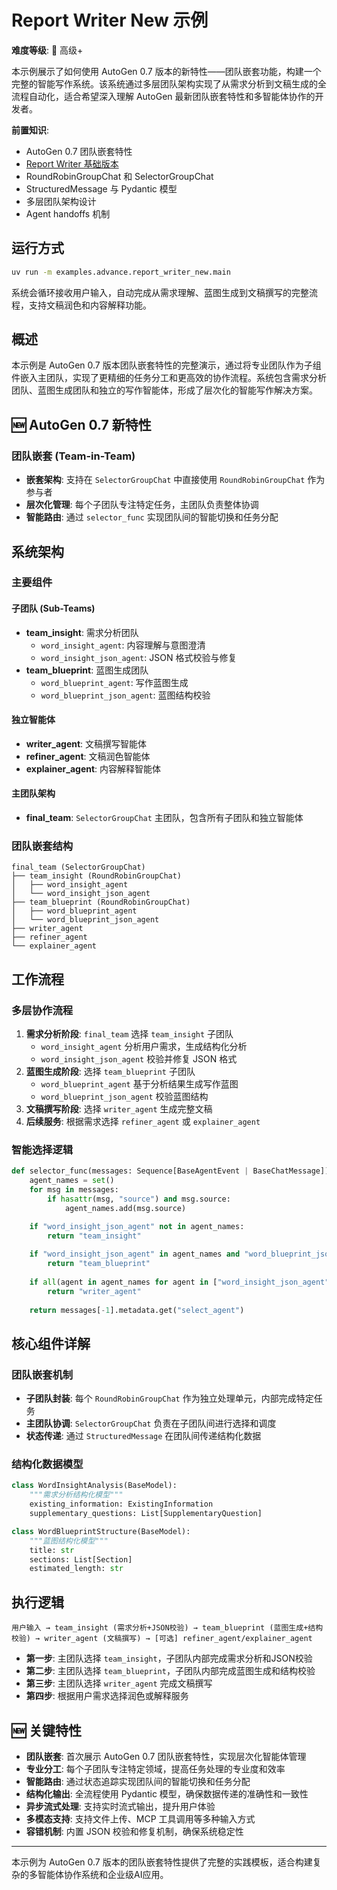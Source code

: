 # Report Writer New 示例

**难度等级**: 🔴 高级+

本示例展示了如何使用 AutoGen 0.7 版本的新特性——团队嵌套功能，构建一个完整的智能写作系统。该系统通过多层团队架构实现了从需求分析到文稿生成的全流程自动化，适合希望深入理解 AutoGen 最新团队嵌套特性和多智能体协作的开发者。

**前置知识**:
- AutoGen 0.7 团队嵌套特性
- [Report Writer 基础版本](../report_writer/README.md)
- RoundRobinGroupChat 和 SelectorGroupChat
- StructuredMessage 与 Pydantic 模型
- 多层团队架构设计
- Agent handoffs 机制

## 运行方式
```bash
uv run -m examples.advance.report_writer_new.main
```

系统会循环接收用户输入，自动完成从需求理解、蓝图生成到文稿撰写的完整流程，支持文稿润色和内容解释功能。

## 概述
本示例是 AutoGen 0.7 版本团队嵌套特性的完整演示，通过将专业团队作为子组件嵌入主团队，实现了更精细的任务分工和更高效的协作流程。系统包含需求分析团队、蓝图生成团队和独立的写作智能体，形成了层次化的智能写作解决方案。

## 🆕 AutoGen 0.7 新特性

### 团队嵌套 (Team-in-Team)
- **嵌套架构**: 支持在 `SelectorGroupChat` 中直接使用 `RoundRobinGroupChat` 作为参与者
- **层次化管理**: 每个子团队专注特定任务，主团队负责整体协调
- **智能路由**: 通过 `selector_func` 实现团队间的智能切换和任务分配


## 系统架构

### 主要组件

#### 子团队 (Sub-Teams)
- **team_insight**: 需求分析团队
  - `word_insight_agent`: 内容理解与意图澄清
  - `word_insight_json_agent`: JSON 格式校验与修复
- **team_blueprint**: 蓝图生成团队
  - `word_blueprint_agent`: 写作蓝图生成
  - `word_blueprint_json_agent`: 蓝图结构校验

#### 独立智能体
- **writer_agent**: 文稿撰写智能体
- **refiner_agent**: 文稿润色智能体
- **explainer_agent**: 内容解释智能体

#### 主团队架构
- **final_team**: `SelectorGroupChat` 主团队，包含所有子团队和独立智能体

### 团队嵌套结构
```
final_team (SelectorGroupChat)
├── team_insight (RoundRobinGroupChat)
│   ├── word_insight_agent
│   └── word_insight_json_agent
├── team_blueprint (RoundRobinGroupChat)
│   ├── word_blueprint_agent
│   └── word_blueprint_json_agent
├── writer_agent
├── refiner_agent
└── explainer_agent
```

## 工作流程

### 多层协作流程
1. **需求分析阶段**: `final_team` 选择 `team_insight` 子团队
   - `word_insight_agent` 分析用户需求，生成结构化分析
   - `word_insight_json_agent` 校验并修复 JSON 格式
2. **蓝图生成阶段**: 选择 `team_blueprint` 子团队
   - `word_blueprint_agent` 基于分析结果生成写作蓝图
   - `word_blueprint_json_agent` 校验蓝图结构
3. **文稿撰写阶段**: 选择 `writer_agent` 生成完整文稿
4. **后续服务**: 根据需求选择 `refiner_agent` 或 `explainer_agent`

### 智能选择逻辑
```python
def selector_func(messages: Sequence[BaseAgentEvent | BaseChatMessage]) -> str | None:
    agent_names = set()
    for msg in messages:
        if hasattr(msg, "source") and msg.source:
            agent_names.add(msg.source)

    if "word_insight_json_agent" not in agent_names:
        return "team_insight"
    
    if "word_insight_json_agent" in agent_names and "word_blueprint_json_agent" not in agent_names:
        return "team_blueprint"
    
    if all(agent in agent_names for agent in ["word_insight_json_agent", "word_blueprint_json_agent"]) and "writer_agent" not in agent_names:
        return "writer_agent"
    
    return messages[-1].metadata.get("select_agent")
```

## 核心组件详解

### 团队嵌套机制
- **子团队封装**: 每个 `RoundRobinGroupChat` 作为独立处理单元，内部完成特定任务
- **主团队协调**: `SelectorGroupChat` 负责在子团队间进行选择和调度
- **状态传递**: 通过 `StructuredMessage` 在团队间传递结构化数据

### 结构化数据模型
```python
class WordInsightAnalysis(BaseModel):
    """需求分析结构化模型"""
    existing_information: ExistingInformation
    supplementary_questions: List[SupplementaryQuestion]

class WordBlueprintStructure(BaseModel):
    """蓝图结构化模型"""
    title: str
    sections: List[Section]
    estimated_length: str
```

## 执行逻辑
```
用户输入 → team_insight (需求分析+JSON校验) → team_blueprint (蓝图生成+结构校验) → writer_agent (文稿撰写) → [可选] refiner_agent/explainer_agent
```

- **第一步**: 主团队选择 `team_insight`，子团队内部完成需求分析和JSON校验
- **第二步**: 主团队选择 `team_blueprint`，子团队内部完成蓝图生成和结构校验  
- **第三步**: 主团队选择 `writer_agent` 完成文稿撰写
- **第四步**: 根据用户需求选择润色或解释服务

## 🆕 关键特性

- **团队嵌套**: 首次展示 AutoGen 0.7 团队嵌套特性，实现层次化智能体管理
- **专业分工**: 每个子团队专注特定领域，提高任务处理的专业度和效率
- **智能路由**: 通过状态追踪实现团队间的智能切换和任务分配
- **结构化输出**: 全流程使用 Pydantic 模型，确保数据传递的准确性和一致性
- **异步流式处理**: 支持实时流式输出，提升用户体验
- **多模态支持**: 支持文件上传、MCP 工具调用等多种输入方式
- **容错机制**: 内置 JSON 校验和修复机制，确保系统稳定性

---

本示例为 AutoGen 0.7 版本的团队嵌套特性提供了完整的实践模板，适合构建复杂的多智能体协作系统和企业级AI应用。